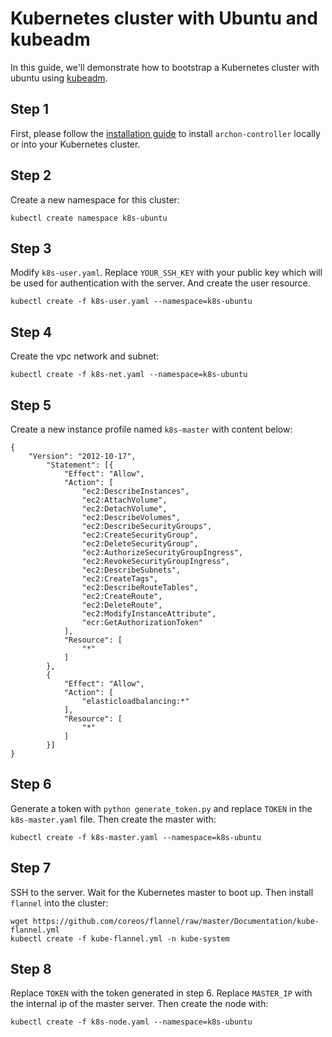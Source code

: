Kubernetes cluster with Ubuntu and kubeadm
==========================================

In this guide, we'll demonstrate how to bootstrap a Kubernetes cluster with
ubuntu using [kubeadm].

Step 1
------

First, please follow the [installation guide] to install `archon-controller`
locally or into your Kubernetes cluster.


Step 2
------

Create a new namespace for this cluster:

```
kubectl create namespace k8s-ubuntu
```

Step 3
------

Modify `k8s-user.yaml`. Replace `YOUR_SSH_KEY` with your public key which will be
used for authentication with the server. And create the user resource.

```
kubectl create -f k8s-user.yaml --namespace=k8s-ubuntu
```

Step 4
------

Create the vpc network and subnet:

```
kubectl create -f k8s-net.yaml --namespace=k8s-ubuntu
```

Step 5
------

Create a new instance profile named `k8s-master` with content below:

```
{
    "Version": "2012-10-17",
        "Statement": [{
            "Effect": "Allow",
            "Action": [
                "ec2:DescribeInstances",
                "ec2:AttachVolume",
                "ec2:DetachVolume",
                "ec2:DescribeVolumes",
                "ec2:DescribeSecurityGroups",
                "ec2:CreateSecurityGroup",
                "ec2:DeleteSecurityGroup",
                "ec2:AuthorizeSecurityGroupIngress",
                "ec2:RevokeSecurityGroupIngress",
                "ec2:DescribeSubnets",
                "ec2:CreateTags",
                "ec2:DescribeRouteTables",
                "ec2:CreateRoute",
                "ec2:DeleteRoute",
                "ec2:ModifyInstanceAttribute",
                "ecr:GetAuthorizationToken"
            ],
            "Resource": [
                "*"
            ]
        },
        {
            "Effect": "Allow",
            "Action": [
                "elasticloadbalancing:*"
            ],
            "Resource": [
                "*"
            ]
        }]
}
```

Step 6
------

Generate a token with `python generate_token.py` and replace `TOKEN` in the `k8s-master.yaml` file.
Then create the master with:

```
kubectl create -f k8s-master.yaml --namespace=k8s-ubuntu
```

Step 7
------

SSH to the server. Wait for the Kubernetes master to boot up. Then install `flannel` into the cluster:

```
wget https://github.com/coreos/flannel/raw/master/Documentation/kube-flannel.yml
kubectl create -f kube-flannel.yml -n kube-system
```

Step 8
------

Replace `TOKEN` with the token generated in step 6. Replace `MASTER_IP` with the internal ip of the master server.
Then create the node with:

```
kubectl create -f k8s-node.yaml --namespace=k8s-ubuntu
```

[installation guide]: https://github.com/kubeup/archon#installation
[kubeadm]: https://kubernetes.io/docs/getting-started-guides/kubeadm/
